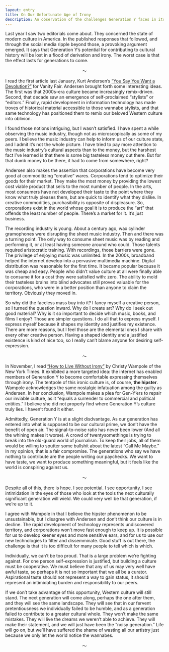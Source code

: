 ```yaml
---
layout: entry
title: On Our Unfortunate Age of Irony
description: An observation of the challenges Generation Y faces in its attempt to leave a mark on cultural history.
---
```

Last year I saw two editorials come about. They concerned the state of modern
culture in America. In the published responses that followed, and through the
social media ripple beyond those, a provoking argument emerged. It says that
Generation Y’s potential for contributing to cultural history will be lost in a
flood of derivation and irony. The worst case is that the effect lasts for
generations to come.

<div align="center">〜</div>

I read the first article last January, Kurt Andersen’s [“You
Say You Want a Devolution?”](http://www.vanityfair.com/style/2012/01/prisoners-of-style-201201)
for Vanity Fair. Andersen brought forth some interesting ideas. The
first was that 2000s-era culture became increasingly remix-driven. Second,
that decade saw an emergence of self-proclaimed “stylists” or “editors.” Finally,
rapid development in information technology has made troves of historical
material accessible to those wannabe stylists, and that same technology
has positioned them to remix our beloved Western culture into oblivion.

I found those notions intriguing, but I wasn’t satisfied. I have spent a while
observing the music industry, though not as microscopically as some of my peers.
I believe the music industry can help to inform us of our culture state,
and I admit it’s not the whole picture. I have tried to pay more attention to the
music industry’s cultural aspects than to the money, but the harshest fact I’ve
learned is that there is some big tasteless money out there. But for that dumb
money to be there, it had to come from somewhere, right?

Andersen also makes the assertion that corporations have become very good at
commoditizing “creative” wares. Corporations tend to optimize their
goods for their market. They make the most money by providing the lowest cost
viable product that sells to the most number of people. In the arts,
most consumers have not developed their taste to the point where they know
what truly pleases them, but are quick to identify what they dislike. In creative
commodities, purchasibility is opposite of displeasure. So, corporations exist
in the world whose goal it is to produce the “art” that offends the least number
of people. There’s a market for it. It’s just business.

The recording industry is young. About a century ago, wax cylinder
gramophones were disrupting the sheet music industry. Then and there was a
turning point. The only way to consume sheet music was by reading and performing
it, or at least having someone around who could. Those talents required
aristocratic training. With recordings, those barriers were gone. The privilege
of enjoying music was unlimited. In the 2000s, broadband helped the internet
develop into a pervasive multimedia machine. Digital distribution was reasonable
for the first time. It became popular because it was cheap and easy.
People who didn’t value culture at all were finally able to consume it for a
cost they were satisfied with: zero. The ability to mold their tasteless brains
into blind advocates still proved valuable for the corporations, who were in a
better position than anyone to claim the territory. Obviously they moved in.

So why did the faceless mass buy into it? I fancy myself a creative person,
so I turned the question inward. Why do I create art? Why do
I seek out good material? Why is it so important to decide which music, books,
and films I enjoy? Those are simpler questions. I do all that to express myself.
I express myself because it shapes my identity and justifies my existence. There
are more reasons, but I feel those are the elemental ones I share with
every other creative person. Having a shaped identity and a justified
existence is kind of nice too, so I really can’t blame anyone for desiring
self-expression.

<div align="center">〜</div>

In November, I read [“How to Live Without Irony”](http://opinionator.blogs.nytimes.com/2012/11/17/how-to-live-without-irony/)
by Christy Wampole of the New York Times. It exhibited a more targeted idea:
the internet has enabled members of Generation Y to become comfortable
expressing themselves through irony. The tentpole of this ironic culture is,
of course, **the hipster**. Wampole acknowledges the same nostalgic infatuation
among the guilty as Andersen. In her conclusion, Wampole makes a plea for
Gen-Y’ers to repair our inviable culture, as it “equals a surrender to
commercial and political entities.” I believe she did not properly find
where Generation Y’s culture truly lies. I haven’t found it either.

Admittedly, Generation Y is at a slight disdvantage. As our generation has
entered into what is supposed to be our cultural prime, we don’t have the
benefit of open air.  The signal-to-noise ratio has never been lower (And all
the whining makes it worse). A crowd of twentysomethings is trying to break into
the old-guard world of journalism. To keep their jobs, all of them would be
willing to sputter some bullshit about the latest “Call Me Maybe.”
In my opinion, that is a fair compromise. The generations who say we have
nothing to contribute are the people writing our paychecks. We want to
have taste, we want to produce something meaningful, but it feels like the
world is conspiring against us.

<div align="center">〜</div>

Despite all of this, there is hope. I see potential. I see opportunity.
I see intimidation in the eyes of those who look at the tools the next
culturally significant generation will wield. We could very well be that
generation, if we’re up to it.

I agree with Wampole in that I believe the hipster phenomenon to be
unsustainable, but I disagree with Andersen and don’t think our culture is in
decline. The rapid development of technology represents undiscovered territory,
and corporations won’t move fast enough to keep up. It is possible for us to
develop keener eyes and more sensitive ears, and for us to use our new
technologies to filter and dissemminate. Good stuff is out there, the challenge
is that it is too difficult for many people to tell which is which.

Individually, we can’t be too proud. That is a large problem we’re
fighting against. For one person self-expression is justified, but building
a culture must be cooperative. We must believe that any of us may very well have
awful taste, so perhaps it is not so important that we all be a curator.
Aspirational taste should not represent a way to gain status, it should
represent an intimidating burden and responsibility to our peers.

If we don’t take advantage of this opportunity, Western culture will still
stand. The next generation will come along, perhaps the one after them,
and they will see the same landscape. They will see that in our fervent
pretentiousness we individually failed to be humble, and as a generation failed
to contribute to a greater cultural whole. They won’t make the same mistakes.
They will live the dreams we weren’t able to achieve. They will make their
statement, and we will just have been the “noisy generation.” Life will go on,
but we’ll have suffered the shame of wasting all our artistry just because
we only let the world notice the wannabes.

<div align="center">〜</div>
